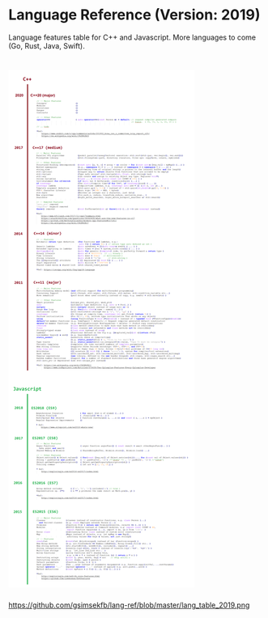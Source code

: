 
# Language Reference (Version: 2019)

Language features table for C++ and Javascript. More languages to come (Go, Rust, Java, Swift). 

<h1>
  <img src="lang_table_2019_vertical.png" width="">  
</h1>

https://github.com/gsimsekfb/lang-ref/blob/master/lang_table_2019.png
